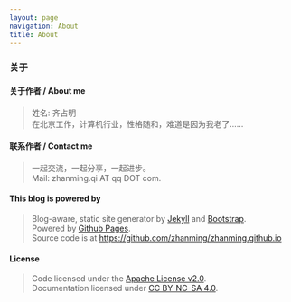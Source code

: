 ```yaml
---
layout: page
navigation: About
title: About
---
```


### 关于

#### 关于作者 / About me
> 姓名: 齐占明  
> 在北京工作，计算机行业，性格随和，难道是因为我老了……

#### 联系作者 / Contact me
> 一起交流，一起分享，一起进步。  
> Mail: zhanming.qi AT qq DOT com.

#### This blog is powered by
> Blog-aware, static site generator by [Jekyll][1] and [Bootstrap][2].  
> Powered by [Github Pages][3].  
> Source code is at <https://github.com/zhanming/zhanming.github.io>  

#### License
> Code licensed under the [Apache License v2.0][4].   
> Documentation licensed under [CC BY-NC-SA 4.0][5].  
  
[1]: https://github.com/jekyll/jekyll  
[2]: https://github.com/twbs/bootstrap  
[3]: http://pages.github.com  
[4]: http://www.apache.org/licenses/LICENSE-2.0  
[5]: http://creativecommons.org/licenses/by-nc-sa/4.0/  

